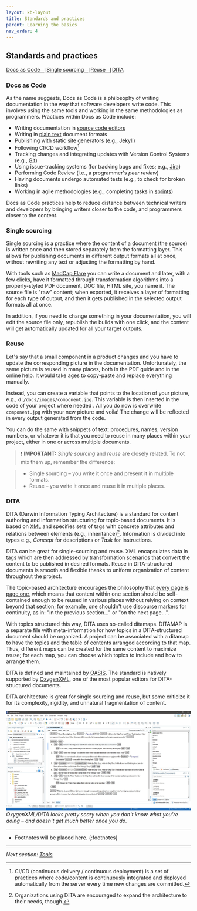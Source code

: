```yaml
---
layout: kb-layout
title: Standards and practices
parent: Learning the basics
nav_order: 4
---
```


## Standards and practices

[Docs as Code⎹](#docs-as-code) [Single sourcing⎹](#single-sourcing) [Reuse⎹](#reuse) [DITA](#dita)

### Docs as Code

As the name suggests, Docs as Code is a philosophy of writing documentation in the way that software developers write code. This involves using the same tools and working in the same methodologies as programmers. Practices within Docs as Code include:

* Writing documentation in [source code editors](../../05-tools/1-writing-and-text-editing/index.md/#source-code-editors)
* Writing in [plain text](../../05-tools/1-writing-and-text-editing/index.md/#markup-languages) document formats
* Publishing with static site generators (e.g., [Jekyll](../../05-tools/2-content-management-and-publishing/index.md/#static-site-generators))
* Following CI/CD workflow[^1]
* Tracking changes and integrating updates with Version Control Systems (e.g., [Git](../../05-tools/4-facilitating-workflow/index.md/#version-control-systems))
* Using issue-tracking systems (for tracking bugs and fixes; e.g., [Jira](../../05-tools/4-facilitating-workflow/index.md/#project-management))
* Performing Code Review (i.e., a programmer's *peer review*)
* Having documents undergo automated tests (e.g., to check for broken links)
* Working in agile methodologies (e.g., completing tasks in [sprints](../../09-glossary/index.md/#s))

Docs as Code practices help to reduce distance between technical writers and developers by bringing writers closer to the code, and programmers closer to the content.  

### Single sourcing

Single sourcing is a practice where the content of a document (the source) is written once and then stored separately from the formatting layer. This allows for publishing documents in different output formats all at once, without rewriting any text or adjusting the formatting by hand. 

With tools such as [MadCap Flare](../../05-tools/2-content-management-and-publishing/index.md/#help-authoring-tools) you can write a document and later, with a few clicks, have it formatted through transformation algorithms into a properly-styled PDF document, DOC file, HTML site, you name it. The source file is "raw" content; when exported, it receives a layer of formatting for each type of output, and then it gets published in the selected output formats all at once.

In addition, if you need to change something in your documentation, you will edit the source file only, republish the builds with one click, and the content will get automatically updated for all your target outputs.  

### Reuse

Let's say that a small component in a product changes and you have to update the corresponding picture in the documentation. Unfortunately, the same picture is reused in many places, both in the PDF guide and in the online help. It would take ages to copy-paste and replace everything manually.

Instead, you can create a variable that points to the location of your picture, e.g., `d:/docs/images/component.jpg`. This variable is then inserted in the code of your project where needed . All you do now is overwrite `component.jpg` with your new picture and voila! The change will be reflected in every output generated from the code.  

You can do the same with snippets of text: procedures, names, version numbers, or whatever it is that you need to reuse in many places within your project, either in one or across multiple documents.

> ❗ **IMPORTANT:** *Single sourcing* and *reuse* are closely related. To not mix them up, remember the difference:

> * Single sourcing – you write it once and present it in multiple formats.  
> * Reuse – you write it once and reuse it in multiple places.   

### DITA

DITA (Darwin Information Typing Architecture) is a standard for content authoring and information structuring for topic-based documents. It is based on [XML](../../05-tools/1-writing-and-text-editing/index.md/#xml) and specifies sets of tags with concrete attributes and relations between elements (e.g., inheritance)[^2]. Information is divided into types e.g., *Concept* for descriptions or *Task* for instructions.  

DITA can be great for single-sourcing and reuse. XML encapsulates data in tags which are then addressed by transformation scenarios that convert the content to be published in desired formats. Reuse in DITA-structured documents is smooth and flexible thanks to uniform organization of content throughout the project. 

The topic-based architecture encourages the philosophy that [every page is page one](https://idratherbewriting.com/trends/trends-to-follow-or-forget-every-page-is-page-one.html), which means that content within one section should be self-contained enough to be reused in various places without relying on context beyond that section; for example, one shouldn't use discourse markers for continuity, as in: "in the previous section..." or "on the next page...".  

With topics structured this way, DITA uses so-called ditamaps. DITAMAP is a separate file with meta-information for how topics in a DITA-structured document should be organized. A project can be associated with a ditamap to have the topics and the table of contents arranged according to that map. Thus, different maps can be created for the same content to maximize reuse; for each map, you can choose which topics to include and how to arrange them.  

DITA is defined and maintained by [OASIS](https://www.oasis-open.org/). The standard is natively supported by [OxygenXML](https://www.oxygenxml.com/), one of the most popular editors for DITA-structured documents. 

DITA architecture is great for single sourcing and reuse, but some criticize it for its complexity, rigidity, and unnatural fragmentation of content.  

![DITA](../../images/dita.jpg)  
*OxygenXML/DITA looks pretty scary when you don't know what you're doing – and doesn't get much better once you do.*  

[^1]: CI/CD (continuous delivery / continuous deployment) is a set of practices where code/content is continuously integrated and deployed automatically from the server every time new changes are committed.   
[^2]: Organizations using DITA are encouraged to expand the architecture to their needs, though.   

---

* Footnotes will be placed here.
{:footnotes}  

---

*Next section: [Tools](../../05-tools/)*